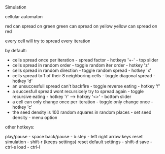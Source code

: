 Simulation

cellular automaton

red can spread on green
green can spread on yellow
yellow can spread on red

every cell will try to spread every iteration

by default:
- cells spread once per iteration                           - spread factor            - hotkeys '+-'  - top slider
- cells spread in random order                              - toggle random iter order - hotkey 'z'
- cells spread in random direction                          - toggle random spread     - hotkey 'x'
- cells spread to 1 of their 8 neighboring cells            - toggle diagonal spread   - hotkey 'd'
- an unsuccesfull spread can't backfire                     - toggle reverse eating    - hotkey 'f'
- a succesfull spread wont recursicely try to spread again  - toggle recursive eating  - hotkey 'r' --> hotkey '<>' - bottom slider 
- a cell can only change once per iteration                 - toggle only change once  - hotkey 'c'
- the seed density is 100 random squares in random places   - set seed density         - menu option

other hotkeys:

play/pause - space
back/pause - b
step - left right arrow keys
reset simulation - shift-r (keeps settings)
reset default settings - shift-d
save - ctrl-s
load - ctrl-l
